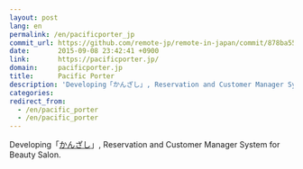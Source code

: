 ```yaml
---
layout: post
lang: en
permalink: /en/pacificporter_jp
commit_url: https://github.com/remote-jp/remote-in-japan/commit/878ba55549cacf0553e4c7492bc182c511c01bd3
date:       2015-09-08 23:42:41 +0900
link:       https://pacificporter.jp/
domain:     pacificporter.jp
title:      Pacific Porter
description: 'Developing「かんざし」, Reservation and Customer Manager System for Beauty Salon.'
categories: 
redirect_from:
  - /en/pacific_porter
  - /en/pacific_porter
---
```


<p>Developing「<a href="https://kanzashi.com/">かんざし</a>」, Reservation and Customer Manager System for Beauty Salon.</p>
